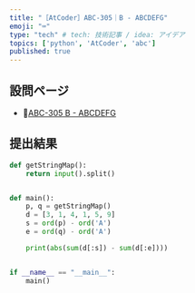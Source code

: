 ```yaml
---
title: "［AtCoder］ABC-305｜B - ABCDEFG"
emoji: "⌨️"
type: "tech" # tech: 技術記事 / idea: アイデア
topics: ['python', 'AtCoder', 'abc']
published: true
---
```


## 設問ページ

- 🔗[ABC-305 B - ABCDEFG](https://atcoder.jp/contests/abc305/tasks/abc305_b)

## 提出結果

```python
def getStringMap():
    return input().split()


def main():
    p, q = getStringMap()
    d = [3, 1, 4, 1, 5, 9]
    s = ord(p) - ord('A')
    e = ord(q) - ord('A')

    print(abs(sum(d[:s]) - sum(d[:e])))


if __name__ == "__main__":
    main()
```
